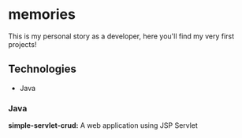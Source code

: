 # memories
This is my personal story as a developer, here you'll find my very first projects!

## Technologies

- Java

### Java

**simple-servlet-crud:** A web application using JSP Servlet